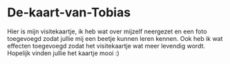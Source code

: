 # De-kaart-van-Tobias
Hier is mijn visitekaartje, ik heb wat over mijzelf neergezet en een foto toegevoegd zodat jullie mij een beetje kunnen leren kennen.
Ook heb ik wat effecten toegevoegd zodat het visitekaartje wat meer levendig wordt. 
Hopelijk vinden jullie het kaartje mooi :)

